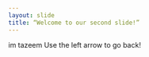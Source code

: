 ```yaml
---
layout: slide
title: “Welcome to our second slide!”
---
```

im tazeem
Use the left arrow to go back!
